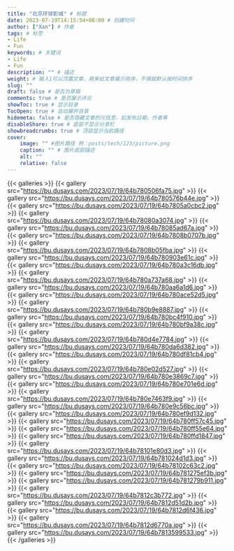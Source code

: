```yaml
---
title: "北京环球影城" # 标题
date: 2023-07-19T14:15:54+08:00 # 创建时间
author: ["Xan"] # 作者
tags: # 标签
- Life 
- Fun 
keywords: # 关键词
- Life 
- Fun 
description: "" # 描述
weight: # 输入1可以顶置文章，用来给文章展示排序，不填就默认按时间排序
slug: ""
draft: false # 是否为草稿
comments: true # 是否展示评论
showToc: true # 显示目录
TocOpen: true # 自动展开目录
hidemeta: false # 是否隐藏文章的元信息，如发布日期、作者等
disableShare: true # 底部不显示分享栏
showbreadcrumbs: true # 顶部显示当前路径
cover:
    image: "" #图片路径 例：posts/tech/123/picture.png
    caption: "" # 图片底部描述
    alt: ""
    relative: false
---
```


{{< galleries >}}
{{< gallery src="https://bu.dusays.com/2023/07/19/64b780506fa75.jpg" >}}
{{< gallery src="https://bu.dusays.com/2023/07/19/64b780576b44e.jpg" >}}
{{< gallery src="https://bu.dusays.com/2023/07/19/64b7805a0cbc2.jpg" >}}
{{< gallery src="https://bu.dusays.com/2023/07/19/64b78080a3074.jpg" >}}
{{< gallery src="https://bu.dusays.com/2023/07/19/64b78085ad67a.jpg" >}}
{{< gallery src="https://bu.dusays.com/2023/07/19/64b7808b0707b.jpg" >}}
{{< gallery src="https://bu.dusays.com/2023/07/19/64b7808b05fba.jpg" >}}
{{< gallery src="https://bu.dusays.com/2023/07/19/64b780903e61c.jpg" >}}
{{< gallery src="https://bu.dusays.com/2023/07/19/64b780a3c16db.jpg" >}}
{{< gallery src="https://bu.dusays.com/2023/07/19/64b780a737a68.jpg" >}}
{{< gallery src="https://bu.dusays.com/2023/07/19/64b780aa6a1d6.jpg" >}}
{{< gallery src="https://bu.dusays.com/2023/07/19/64b780ace52d5.jpg" >}}
{{< gallery src="https://bu.dusays.com/2023/07/19/64b780b9e8887.jpg" >}}
{{< gallery src="https://bu.dusays.com/2023/07/19/64b780bc4f910.jpg" >}}
{{< gallery src="https://bu.dusays.com/2023/07/19/64b780bf9a38c.jpg" >}}
{{< gallery src="https://bu.dusays.com/2023/07/19/64b780d4e7784.jpg" >}}
{{< gallery src="https://bu.dusays.com/2023/07/19/64b780da6d382.jpg" >}}
{{< gallery src="https://bu.dusays.com/2023/07/19/64b780df81cb4.jpg" >}}
{{< gallery src="https://bu.dusays.com/2023/07/19/64b780e02d527.jpg" >}}
{{< gallery src="https://bu.dusays.com/2023/07/19/64b780e3869c7.jpg" >}}
{{< gallery src="https://bu.dusays.com/2023/07/19/64b780e701e6d.jpg" >}}
{{< gallery src="https://bu.dusays.com/2023/07/19/64b780e7463f9.jpg" >}}
{{< gallery src="https://bu.dusays.com/2023/07/19/64b780e9c56bc.jpg" >}}
{{< gallery src="https://bu.dusays.com/2023/07/19/64b780ef9d132.jpg" >}}
{{< gallery src="https://bu.dusays.com/2023/07/19/64b780ff57c45.jpg" >}}
{{< gallery src="https://bu.dusays.com/2023/07/19/64b780ff55e64.jpg" >}}
{{< gallery src="https://bu.dusays.com/2023/07/19/64b780ffd1847.jpg" >}}
{{< gallery src="https://bu.dusays.com/2023/07/19/64b78101e80d3.jpg" >}}
{{< gallery src="https://bu.dusays.com/2023/07/19/64b781024d1d3.jpg" >}}
{{< gallery src="https://bu.dusays.com/2023/07/19/64b78102c63c2.jpg" >}}
{{< gallery src="https://bu.dusays.com/2023/07/19/64b781275ef3b.jpg" >}}
{{< gallery src="https://bu.dusays.com/2023/07/19/64b781279b911.jpg" >}}
{{< gallery src="https://bu.dusays.com/2023/07/19/64b7812c3b772.jpg" >}}
{{< gallery src="https://bu.dusays.com/2023/07/19/64b7812d51d2b.jpg" >}}
{{< gallery src="https://bu.dusays.com/2023/07/19/64b7812d6f436.jpg" >}}
{{< gallery src="https://bu.dusays.com/2023/07/19/64b7812d6770a.jpg" >}}
{{< gallery src="https://bu.dusays.com/2023/07/19/64b7813599533.jpg" >}}
{{< /galleries >}}
